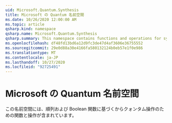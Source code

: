 ```yaml
---
uid: Microsoft.Quantum.Synthesis
title: Microsoft の Quantum 名前空間
ms.date: 10/26/2020 12:00:00 AM
ms.topic: article
qsharp.kind: namespace
qsharp.name: Microsoft.Quantum.Synthesis
qsharp.summary: This namespace contains functions and operations for synthesizing quantum operations based on permutations and Boolean functions.
ms.openlocfilehash: df48fd13bd6a12d9fc3de47d4af3606e36755552
ms.sourcegitcommit: 29e0d88a30e4166fa580132124b0eb57e1f0e986
ms.translationtype: MT
ms.contentlocale: ja-JP
ms.lasthandoff: 10/27/2020
ms.locfileid: "92725491"
---
```

# <a name="microsoftquantumsynthesis-namespace"></a>Microsoft の Quantum 名前空間

この名前空間には、順列および Boolean 関数に基づくからクォンタム操作のための関数と操作が含まれています。

